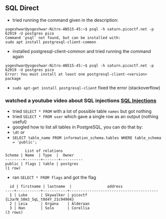 ## SQL Direct
- tried running the command given in the description: 
```
yogeshwar@yogeshwar-Nitro-AN515-45:~$ psql -h saturn.picoctf.net -p 62919 -U postgres pico
Command 'psql' not found, but can be installed with:
sudo apt install postgresql-client-common
```
- installed postgresql-client-common and tried running the command again
```
yogeshwar@yogeshwar-Nitro-AN515-45:~$ psql -h saturn.picoctf.net -p 62919 -U postgres pico
Error: You must install at least one postgresql-client-<version> package
```
- `sudo apt-get install postgresql-client` fixed the error (stackoverflow)
### watched a youtube video about SQL injections [SQL Injections](https://www.youtube.com/watch?v=qUSf3rqN6qo&list=PLJnLaWkc9xRitBGPK5CcyoWCcPCeTYoqw&index=3)
- tried `SELECT * FROM` with a lot of possible table `names` but got nothing
- tried `SELECT * FROM user` which gave a single row as an output (nothing useful)
- googled how to list all tables in PostgreSQL, you can do that by: 
 - `\dt` 
    or 
 - `SELECT table_name FROM information_schema.tables WHERE table_schema = 'public';`
 ```
          List of relations
 Schema | Name  | Type  |  Owner   
--------+-------+-------+----------
 public | flags | table | postgres
(1 row)
 ```

- ran `SELECT * FROM flags` and got the flag
```
  id | firstname | lastname  |                address                 
----+-----------+-----------+----------------------------------------
  1 | Luke      | Skywalker | picoctf   {L3arN_S0m3_5qL_t0d4Y_21c94904}
  2 | Leia      | Organa    | Alderaan
  3 | Han       | Solo      | Corellia
(3 rows)
```